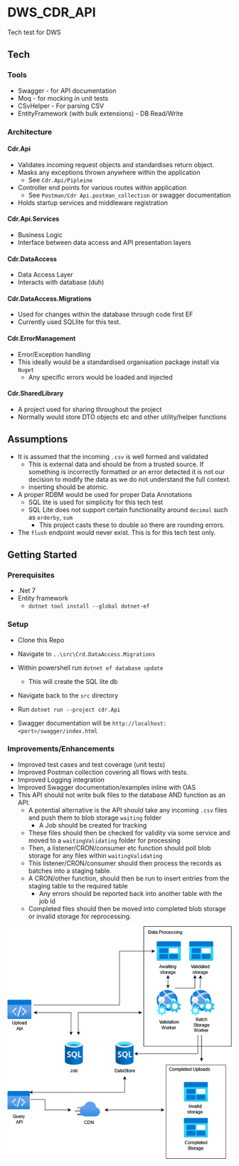 # DWS_CDR_API
Tech test for DWS

## Tech

### Tools
- Swagger - for API documentation
- Moq - for mocking in unit tests
- CSvHelper - For parsing CSV
- EntityFramework (with bulk extensions) - DB Read/Write

### Architecture

#### Cdr.Api

- Validates incoming request objects and standardises return object.
- Masks any exceptions thrown anywhere within the application
	+ See `Cdr.Api/Pipleine`
- Controller end points for various routes within application
	+ See `Postman/Cdr Api.postman_collection` or swagger documentation
- Holds startup services and middleware registration

#### Cdr.Api.Services

- Business Logic
- Interface between data access and API presentation layers

#### Cdr.DataAccess

- Data Access Layer
- Interacts with database (duh)

#### Cdr.DataAccess.Migrations

- Used for changes within the database through code first EF
- Currently used SQLlite for this test.

#### Cdr.ErrorManagement

- Error/Exception handling 
- This ideally would be a standardised organisation package install via `Nuget` 
	+ Any specific errors would be loaded and injected
	
#### Cdr.SharedLibrary

- A project used for sharing throughout the project
- Normally would store DTO objects etc and other utility/helper functions

## Assumptions
- It is assumed that the incoming `.csv` is well formed and validated
	+ This is external data and should be from a trusted source. If something is incorrectly formatted or an error detected it is not our decision to modify the data as we do not understand the full context. 
	+ inserting should be atomic.
- A proper RDBM would be used for proper Data Annotations
	+ SQL lite is used for simplicity for this tech test
	+ SQL Lite does not support certain functionality around `decimal` such as `orderby`, `sum`
		* This project casts these to double so there are rounding errors.
- The `flush` endpoint would never exist. This is for this tech test only.

## Getting Started

### Prerequisites

- .Net 7
- Entity framework
	+ `dotnet tool install --global dotnet-ef`

### Setup 

- Clone this Repo
- Navigate to `..\src\Crd.DataAccess.Migrations`
- Within powershell run `dotnet ef database update`
 	+ This will create the SQL lite db
 - Navigate back to the `src` directory
 - Run `dotnet run --project cdr.Api`

 - Swagger documentation will be `http://localhost:<port>/swagger/index.html`

### Improvements/Enhancements
- Improved test cases and test coverage (unit tests)
- Improved Postman collection covering all flows with tests.
- Improved Logging integration
- Improved Swagger documentation/examples inline with OAS
- This API should not write bulk files to the database AND function as an API.
	+ A potential alternative is the API should take any incoming `.csv` files and push them to blob storage `waiting` folder
		* A Job should be created for tracking
	+ These files should then be checked for validity via some service and moved to a `waitingValidating` folder for processing
	+ Then, a listener/CRON/consumer etc function should poll blob storage for any files within `waitingValidating`
	+ This listener/CRON/consumer should then process the records as batches into a staging table.
	+ A CRON/other function, should then be run to insert entries from the staging table to the required table
		* Any errors should be reported back into another table with the job id
	+ Completed files should then be moved into completed blob storage or invalid storage for reprocessing. 
		
<p align="center">
  <img src="./documentation/ExampleFlow.png" />
</p>
